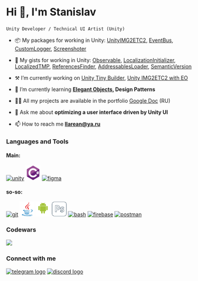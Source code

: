 <h1>Hi 👋, I'm Stanislav</h1>
<code>Unity Developer / Technical UI Artist (Unity)</code>

- 📦 My packages for working in Unity: [UnityIMG2ETC2](https://github.com/LLarean/img2etc2), [EventBus](https://github.com/LLarean/EventBus), [CustomLogger](https://github.com/LLarean/custom-logger), [Screenshoter](https://github.com/LLarean/screenshoter)
  
- 📝 My gists for working in Unity: [Observable](https://gist.github.com/LLarean/617d3f381f87d981766f14456f130df0), [LocalizationInitializer](https://gist.github.com/LLarean/41fec4b20fcaa7a80f93444d0cc9eecb), [LocalizedTMP](https://gist.github.com/LLarean/0470e67c14834c3f48aa83d42d1ea411), [ReferencesFinder](https://gist.github.com/LLarean/a90401328c7b68226f39dce617ed75a3), [AddressablesLoader](https://gist.github.com/LLarean/bcb2bde1c636359a1c8c51bd4bbf4b33), [SemanticVersion](https://gist.github.com/LLarean/38b5e663c1f7b3065d5e886914717bba)

- ⚒️ I’m currently working on [Unity Tiny Builder](https://github.com/LLarean/unity-tiny-builder), [Unity IMG2ETC2 with EO](https://github.com/LLarean/img2etc2-eo) 

- 🔭 I’m currently learning **[Elegant Objects](https://www.elegantobjects.org/), Design Patterns**

- 👨‍💻 All my projects are available in the portfolio [Google Doc](https://docs.google.com/document/d/1pV2Q1CSyFahF9vk5LyWV170xebb6ZHZVMJvsSU0c_gc/edit?usp=sharing) (RU)

- 💬 Ask me about **optimizing a user interface driven by Unity UI**

- 📫 How to reach me **llarean@ya.ru**

<p align="left">
</p>

<h3 align="left">Languages and Tools</h3>
<h4 align="left">Main:</h4>
<p align="left"> 
  <a href="https://unity.com/" target="_blank" rel="noreferrer"> <img src="https://www.vectorlogo.zone/logos/unity3d/unity3d-icon.svg" alt="unity" width="40" height="40"/></a>
  <a href="https://www.w3schools.com/cs/" target="_blank" rel="noreferrer"> <img src="https://raw.githubusercontent.com/devicons/devicon/master/icons/csharp/csharp-original.svg" alt="csharp" width="40" height="40"/></a>
  <a href="https://www.figma.com/" target="_blank" rel="noreferrer"> <img src="https://www.vectorlogo.zone/logos/figma/figma-icon.svg" alt="figma" width="40" height="40"/></a>
</p>
<h4 align="left">so-so:</h4>
<p align="left"> 
  <a href="https://git-scm.com/" target="_blank" rel="noreferrer"> <img src="https://www.vectorlogo.zone/logos/git-scm/git-scm-icon.svg" alt="git" width="40" height="40"/></a>
  <a href="https://www.java.com" target="_blank" rel="noreferrer"> <img src="https://raw.githubusercontent.com/devicons/devicon/master/icons/java/java-original.svg" alt="java" width="40" height="40"/></a>
  <a href="https://developer.android.com" target="_blank" rel="noreferrer"> <img src="https://raw.githubusercontent.com/devicons/devicon/master/icons/android/android-original-wordmark.svg" alt="android" width="40" height="40"/></a>
  <a href="https://www.photoshop.com/en" target="_blank" rel="noreferrer"> <img src="https://raw.githubusercontent.com/devicons/devicon/master/icons/photoshop/photoshop-line.svg" alt="photoshop" width="40" height="40"/></a>
  <a href="https://www.gnu.org/software/bash/" target="_blank" rel="noreferrer"> <img src="https://www.vectorlogo.zone/logos/gnu_bash/gnu_bash-icon.svg" alt="bash" width="40" height="40"/></a>
  <a href="https://firebase.google.com/" target="_blank" rel="noreferrer"> <img src="https://www.vectorlogo.zone/logos/firebase/firebase-icon.svg" alt="firebase" width="40" height="40"/></a>
  <a href="https://postman.com" target="_blank" rel="noreferrer"> <img src="https://www.vectorlogo.zone/logos/getpostman/getpostman-icon.svg" alt="postman" width="40" height="40"/></a> 
</p>

<h3 align="left">Codewars</h3>
<img src="https://www.codewars.com/users/LLarean/badges/micro"/>

<h3 align="left">Connect with me</h3>
<p align="left">
  <a href="https://t.me/llarean" target="_blank"><img src="https://img.shields.io/static/v1?message=Telegram&logo=telegram&label=&color=2CA5E0&logoColor=white&labelColor=&style=for-the-badge" height="25" alt="telegram logo"/></a>
  <a href="https://discord.com/users/250411256639389708" target="_blank"><img src="https://img.shields.io/static/v1?message=Discord&logo=discord&label=&color=5865F2&logoColor=white&labelColor=&style=for-the-badge" height="25" alt="discord logo"/></a>
</p>

